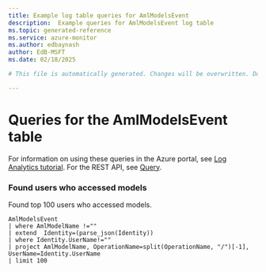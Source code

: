 ```yaml
---
title: Example log table queries for AmlModelsEvent
description:  Example queries for AmlModelsEvent log table
ms.topic: generated-reference
ms.service: azure-monitor
ms.author: edbaynash
author: EdB-MSFT
ms.date: 02/18/2025

# This file is automatically generated. Changes will be overwritten. Do not change this file directly. 

---
```


# Queries for the AmlModelsEvent table

For information on using these queries in the Azure portal, see [Log Analytics tutorial](/azure/azure-monitor/logs/log-analytics-tutorial). For the REST API, see [Query](/rest/api/loganalytics/query).


### Found users who accessed models  


Found top 100 users who accessed models.  

```query
AmlModelsEvent
| where AmlModelName !=""
| extend  Identity=(parse_json(Identity))
| where Identity.UserName!=""
| project AmlModelName, OperationName=split(OperationName, "/")[-1], UserName=Identity.UserName
| limit 100
```

